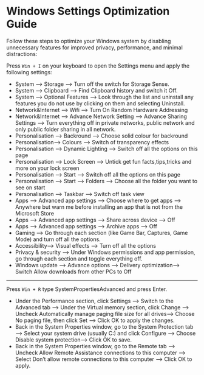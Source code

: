# Windows Settings Optimization Guide

Follow these steps to optimize your Windows system by disabling unnecessary features for improved privacy, performance, and minimal distractions:

Press `Win + I` on your keyboard to open the Settings menu and apply the following settings:
- System ⟶ Storage ⟶ Turn off the switch for Storage Sense.
- System ⟶ Clipboard ⟶ Find Clipboard history and switch it Off.
- System ⟶ Optional Features ⟶ Look through the list and uninstall any features you do not use by clicking on them and selecting Uninstall.
- Network&Internet ⟶ Wifi ⟶ Turn On Random Hardware Addressing 
- Network&Internet ⟶ Advance Network Setting ⟶ Advance Sharing Settings ⟶ Turn everything off in private networks, public network and only public folder sharing in all network.
- Personalisation ⟶ Backround ⟶ Choose solid colour for backround
- Personalisation⟶ Colours ⟶ Switch of transparency effects
- Personalisation ⟶ Dynamic Lighting ⟶ Switch off all the options on this page
- Personalisation ⟶ Lock Screen ⟶ Untick get fun facts,tips,tricks and more on your lock screen
- Personalisation ⟶ Start ⟶ Switch off all the options on this page
- Personalisation ⟶ Start ⟶ Folders ⟶ Choose all the folder you want to see on start
- Personalisation ⟶ Taskbar ⟶ Switch off task view
- Apps ⟶ Advanced app settings ⟶ Choose where to get apps ⟶ Anywhere but warn me before installing an app that is not from the Microsoft Store
- Apps ⟶ Advanced app settings ⟶ Share across device ⟶ Off
- Apps ⟶ Advanced app settings ⟶ Archive apps ⟶ Off
- Gaming ⟶ Go through each section (like Game Bar, Captures, Game Mode) and turn off all the options.
- Accessibility⟶ Visual effects ⟶ Turn off all the options
- Privacy & security ⟶ Under Windows permissions and app permission, go through each section and toggle everything off.
- Windows update ⟶ Advance options ⟶ Delivery optimization⟶ Switch Allow downloads from other PCs to Off
--- 

Press `Win + R` type SystemPropertiesAdvanced and press Enter.
- Under the Performance section, click Settings ⟶ Switch to the Advanced tab ⟶ Under the Virtual memory section, click Change ⟶ Uncheck Automatically manage paging file size for all drives⟶  Choose No paging file, then click Set ⟶ Click OK to apply the changes.
- Back in the System Properties window, go to the System Protection tab ⟶ Select your system drive (usually C:) and click Configure ⟶ Choose Disable system protection⟶ Click OK to save.
- Back in the System Properties window, go to the Remote tab ⟶ Uncheck Allow Remote Assistance connections to this computer ⟶ Select Don’t allow remote connections to this computer ⟶ Click OK to apply.
